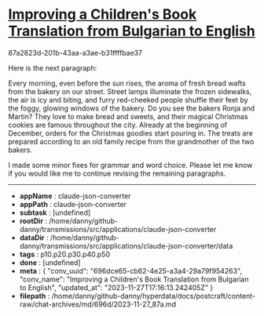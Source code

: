 # [Improving a Children's Book Translation from Bulgarian to English](https://claude.ai/chat/696dce65-cb62-4e25-a3a4-29a79f954263)

87a2823d-201b-43aa-a3ae-b31ffffbae37

Here is the next paragraph:

Every morning, even before the sun rises, the aroma of fresh bread wafts from the bakery on our street. Street lamps illuminate the frozen sidewalks, the air is icy and biting, and furry red-cheeked people shuffle their feet by the foggy, glowing windows of the bakery. Do you see the bakers Ronja and Martin? They love to make bread and sweets, and their magical Christmas cookies are famous throughout the city. Already at the beginning of December, orders for the Christmas goodies start pouring in. The treats are prepared according to an old family recipe from the grandmother of the two bakers.  

I made some minor fixes for grammar and word choice. Please let me know if you would like me to continue revising the remaining paragraphs.

---

* **appName** : claude-json-converter
* **appPath** : claude-json-converter
* **subtask** : [undefined]
* **rootDir** : /home/danny/github-danny/transmissions/src/applications/claude-json-converter
* **dataDir** : /home/danny/github-danny/transmissions/src/applications/claude-json-converter/data
* **tags** : p10.p20.p30.p40.p50
* **done** : [undefined]
* **meta** : {
  "conv_uuid": "696dce65-cb62-4e25-a3a4-29a79f954263",
  "conv_name": "Improving a Children's Book Translation from Bulgarian to English",
  "updated_at": "2023-11-27T17:16:13.242405Z"
}
* **filepath** : /home/danny/github-danny/hyperdata/docs/postcraft/content-raw/chat-archives/md/696d/2023-11-27_87a.md